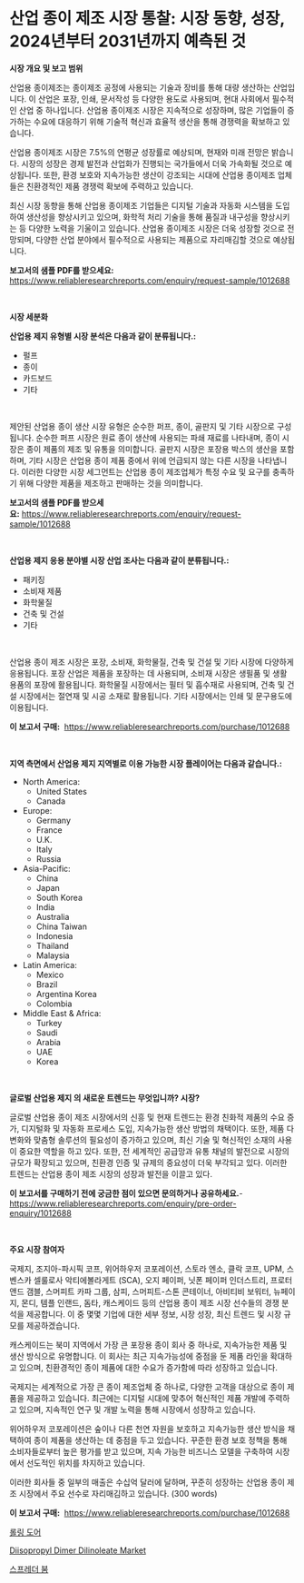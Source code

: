 <p><h1>산업 종이 제조 시장 통찰: 시장 동향, 성장, 2024년부터 2031년까지 예측된 것</h1></p><p><strong>시장 개요 및 보고 범위</strong></p>
<p><p>산업용 종이제조는 종이제조 공정에 사용되는 기술과 장비를 통해 대량 생산하는 산업입니다. 이 산업은 포장, 인쇄, 문서작성 등 다양한 용도로 사용되며, 현대 사회에서 필수적인 산업 중 하나입니다. 산업용 종이제조 시장은 지속적으로 성장하며, 많은 기업들이 증가하는 수요에 대응하기 위해 기술적 혁신과 효율적 생산을 통해 경쟁력을 확보하고 있습니다. </p><p>산업용 종이제조 시장은 7.5%의 연평균 성장률로 예상되며, 현재와 미래 전망은 밝습니다. 시장의 성장은 경제 발전과 산업화가 진행되는 국가들에서 더욱 가속화될 것으로 예상됩니다. 또한, 환경 보호와 지속가능한 생산이 강조되는 시대에 산업용 종이제조 업체들은 친환경적인 제품 경쟁력 확보에 주력하고 있습니다.</p><p>최신 시장 동향을 통해 산업용 종이제조 기업들은 디지털 기술과 자동화 시스템을 도입하여 생산성을 향상시키고 있으며, 화학적 처리 기술을 통해 품질과 내구성을 향상시키는 등 다양한 노력을 기울이고 있습니다. 산업용 종이제조 시장은 더욱 성장할 것으로 전망되며, 다양한 산업 분야에서 필수적으로 사용되는 제품으로 자리매김할 것으로 예상됩니다.</p></p>
<p><strong>보고서의 샘플 PDF를 받으세요:</strong> <a href="https://www.reliableresearchreports.com/enquiry/request-sample/1012688">https://www.reliableresearchreports.com/enquiry/request-sample/1012688</a></p>
<p>&nbsp;</p>
<p><strong>시장 세분화</strong></p>
<p><strong>산업용 제지 유형별 시장 분석은 다음과 같이 분류됩니다.:</strong></p>
<p><ul><li>펄프</li><li>종이</li><li>카드보드</li><li>기타</li></ul></p>
<p>&nbsp;</p>
<p><p>제안된 산업용 종이 생산 시장 유형은 순수한 퍼프, 종이, 골판지 및 기타 시장으로 구성됩니다. 순수한 퍼프 시장은 원료 종이 생산에 사용되는 파쇄 재료를 나타내며, 종이 시장은 종이 제품의 제조 및 유통을 의미합니다. 골판지 시장은 포장용 박스의 생산을 포함하며, 기타 시장은 산업용 종이 제품 중에서 위에 언급되지 않는 다른 시장을 나타냅니다. 이러한 다양한 시장 세그먼트는 산업용 종이 제조업체가 특정 수요 및 요구를 충족하기 위해 다양한 제품을 제조하고 판매하는 것을 의미합니다.</p></p>
<p><strong>보고서의 샘플 PDF를 받으세요:</strong>&nbsp;<a href="https://www.reliableresearchreports.com/enquiry/request-sample/1012688">https://www.reliableresearchreports.com/enquiry/request-sample/1012688</a></p>
<p>&nbsp;</p>
<p><strong> 산업용 제지 응용 분야별 시장 산업 조사는 다음과 같이 분류됩니다.:</strong></p>
<p><ul><li>패키징</li><li>소비재 제품</li><li>화학물질</li><li>건축 및 건설</li><li>기타</li></ul></p>
<p>&nbsp;</p>
<p><p>산업용 종이 제조 시장은 포장, 소비재, 화학물질, 건축 및 건설 및 기타 시장에 다양하게 응용됩니다. 포장 산업은 제품을 포장하는 데 사용되며, 소비재 시장은 생필품 및 생활 용품의 포장에 활용됩니다. 화학물질 시장에서는 필터 및 흡수재로 사용되며, 건축 및 건설 시장에서는 절연재 및 시공 소재로 활용됩니다. 기타 시장에서는 인쇄 및 문구용도에 이용됩니다.</p></p>
<p><strong>이 보고서 구매:</strong>&nbsp; <a href="https://www.reliableresearchreports.com/purchase/1012688">https://www.reliableresearchreports.com/purchase/1012688</a></p>
<p>&nbsp;</p>
<p><strong>지역 측면에서 산업용 제지 지역별로 이용 가능한 시장 플레이어는 다음과 같습니다.:</strong></p>
<p><ul>
    <li>
        North America:
        <ul>
            <li>United States</li>
            <li>Canada</li>
        </ul>
    </li>
    <li>
        Europe:
        <ul>
            <li>Germany</li>
            <li>France</li>
            <li>U.K.</li>
            <li>Italy</li>
            <li>Russia</li>
        </ul>
    </li>
    <li>
        Asia-Pacific:
        <ul>
            <li>China</li>
            <li>Japan</li>
            <li>South Korea</li>
            <li>India</li>
            <li>Australia</li>
            <li>China Taiwan</li>
            <li>Indonesia</li>
            <li>Thailand</li>
            <li>Malaysia</li>
        </ul>
    </li>
    <li>
        Latin America:
        <ul>
            <li>Mexico</li>
            <li>Brazil</li>
            <li>Argentina Korea</li>
            <li>Colombia</li>
        </ul>
    </li>
    <li>
        Middle East & Africa:
        <ul>
            <li>Turkey</li>
            <li>Saudi</li>
            <li>Arabia</li>
            <li>UAE</li>
            <li>Korea</li>
        </ul>
    </li>
    </ul></p>
<p>&nbsp;</p>
<p><strong>글로벌 산업용 제지 의 새로운 트렌드는 무엇입니까? 시장?</strong></p>
<p><p>글로벌 산업용 종이 제조 시장에서의 신흥 및 현재 트렌드는 환경 친화적 제품의 수요 증가, 디지털화 및 자동화 프로세스 도입, 지속가능한 생산 방법의 채택이다. 또한, 제품 다변화와 맞춤형 솔루션의 필요성이 증가하고 있으며, 최신 기술 및 혁신적인 소재의 사용이 중요한 역할을 하고 있다. 또한, 전 세계적인 공급망과 유통 채널의 발전으로 시장의 규모가 확장되고 있으며, 친환경 인증 및 규제의 중요성이 더욱 부각되고 있다. 이러한 트렌드는 산업용 종이 제조 시장의 성장과 발전을 이끌고 있다.</p></p>
<p><strong>이 보고서를 구매하기 전에 궁금한 점이 있으면 문의하거나 공유하세요.</strong>- <a href="https://www.reliableresearchreports.com/enquiry/pre-order-enquiry/1012688">https://www.reliableresearchreports.com/enquiry/pre-order-enquiry/1012688</a></p>
<p>&nbsp;</p>
<p><strong>주요 시장 참여자</strong></p>
<p><p>국제지, 조지아-파시픽 코프, 위어하우저 코포레이션, 스토라 엔소, 클락 코프, UPM, 스벤스카 셀룰로사 악티에볼라게트 (SCA), 오지 페이퍼, 닛폰 페이퍼 인더스트리, 프로터 앤드 갬블, 스머피트 카파 그룹, 삼피, 스머피트-스톤 콘테이너, 아비티비 보워터, 뉴페이지, 몬디, 템플 인랜드, 돔타, 캐스케이드 등의 산업용 종이 제조 시장 선수들의 경쟁 분석을 제공합니다. 이 중 몇몇 기업에 대한 세부 정보, 시장 성장, 최신 트렌드 및 시장 규모를 제공하겠습니다.</p><p>캐스케이드는 북미 지역에서 가장 큰 포장용 종이 회사 중 하나로, 지속가능한 제품 및 생산 방식으로 유명합니다. 이 회사는 최근 지속가능성에 중점을 둔 제품 라인을 확대하고 있으며, 친환경적인 종이 제품에 대한 수요가 증가함에 따라 성장하고 있습니다.</p><p>국제지는 세계적으로 가장 큰 종이 제조업체 중 하나로, 다양한 고객을 대상으로 종이 제품을 제공하고 있습니다. 최근에는 디지털 시대에 맞추어 혁신적인 제품 개발에 주력하고 있으며, 지속적인 연구 및 개발 노력을 통해 시장에서 성장하고 있습니다.</p><p>위어하우저 코포레이션은 숲이나 다른 천연 자원을 보호하고 지속가능한 생산 방식을 채택하여 종이 제품을 생산하는 데 중점을 두고 있습니다. 꾸준한 환경 보호 정책을 통해 소비자들로부터 높은 평가를 받고 있으며, 지속 가능한 비즈니스 모델을 구축하여 시장에서 선도적인 위치를 차지하고 있습니다.</p><p>이러한 회사들 중 일부의 매출은 수십억 달러에 달하며, 꾸준히 성장하는 산업용 종이 제조 시장에서 주요 선수로 자리매김하고 있습니다. (300 words)</p></p>
<p><strong>이 보고서 구매:</strong>&nbsp;&nbsp;<a href="https://www.reliableresearchreports.com/purchase/1012688">https://www.reliableresearchreports.com/purchase/1012688</a></p>
<p><p><a href="https://github.com/GabrielBlanda5656/Market-Research-Report-List-1/blob/main/660872511349.md">롤링 도어</a></p><p><a href="https://picayune-night-cbd.notion.site/Diisopropyl-Dimer-Dilinoleate-Market-Size-Reflecting-a-Forecast-Till-2031-Market-By-Type-By-Applic-eade00ff37c0406eae88db0b4bbbcf7c">Diisopropyl Dimer Dilinoleate Market</a></p><p><a href="https://github.com/CorEmtymerich56566/Market-Research-Report-List-1/blob/main/593996511350.md">스프레더 붐</a></p></p>
